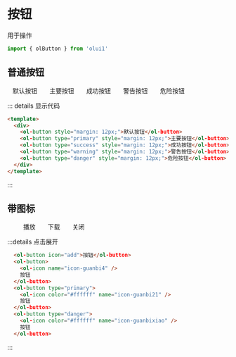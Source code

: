 # 按钮


用于操作
```javascript
import { olButton } from 'olui1'
```
## 普通按钮
<div>
    <ol-button ol-button style="margin: 12px;">默认按钮</ol-button>
    <ol-button type="primary" style="margin: 12px;">主要按钮</ol-button>
    <ol-button type="success" style="margin: 12px;">成功按钮</ol-button>
    <ol-button type="warning" style="margin: 12px;">警告按钮</ol-button>
    <ol-button type="danger" style="margin: 12px;">危险按钮</ol-button> 
</div>
  

::: details 显示代码

```html
<template>
  <div>
    <ol-button style="margin: 12px;">默认按钮</ol-button>
    <ol-button type="primary" style="margin: 12px;">主要按钮</ol-button>
    <ol-button type="success" style="margin: 12px;">成功按钮</ol-button>
    <ol-button type="warning" style="margin: 12px;">警告按钮</ol-button>
    <ol-button type="danger" style="margin: 12px;">危险按钮</ol-button> 
  </div>
</template> 
```
:::

## 带图标
  <ol-button icon="#icon-guanbi2" style="margin: 12px;"></ol-button>
  <ol-button type="primary" style="margin: 12px;">
    <ol-icon name="#icon-zhibo" />
    播放
  </ol-button>
  <ol-button type="success" style="margin: 12px;">
    <ol-icon color="#ffffff" name="#icon-xiazai" />
    下载
  </ol-button>
  <ol-button type="danger" style="margin: 12px;">
    <ol-icon color="#ffffff" name="#icon-guanbi2" />
    关闭
  </ol-button>
  

:::details 点击展开

```html
  <ol-button icon="add">按钮</ol-button>
  <ol-button>
    <ol-icon name="icon-guanbi4" />
    按钮
  </ol-button>
  <ol-button type="primary">
    <ol-icon color="#ffffff" name="icon-guanbi21" />
    按钮
  </ol-button>
  <ol-button type="danger">
    <ol-icon color="#ffffff" name="icon-guanbixiao" />
    按钮
  </ol-button>
```

:::